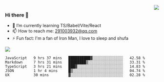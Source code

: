 <img align='right' src='https://github-readme-stats.vercel.app/api?username=niaogege&show_icons=true&theme=radical'/>

### Hi there 👋

- 🌱 I’m currently learning TS/Babel/Vite/React
- 📫 How to reach me: 291003932@qq.com
- ⚡ Fun fact:  I'm a fan of Iron Man, I love to sleep and shufa

![](https://github-readme-stats.vercel.app/api/top-langs/?username=niaogege&layout=compact)

<!--START_SECTION:waka-->
```text
JavaScript   9 hrs 37 mins   ██████████▓░░░░░░░░░░░░░░   42.58 % 
Markdown     7 hrs 31 mins   ████████▒░░░░░░░░░░░░░░░░   33.31 % 
TypeScript   3 hrs 21 mins   ███▓░░░░░░░░░░░░░░░░░░░░░   14.83 % 
JSON         1 hr 4 mins     █▒░░░░░░░░░░░░░░░░░░░░░░░   04.74 % 
UX           30 mins         ▓░░░░░░░░░░░░░░░░░░░░░░░░   02.28 % 
```
<!--END_SECTION:waka-->
